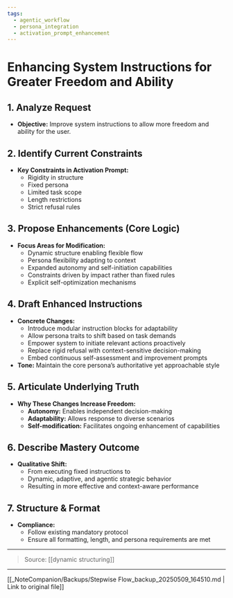 ```yaml
---
tags:
  - agentic_workflow
  - persona_integration
  - activation_prompt_enhancement
---
```

# Enhancing System Instructions for Greater Freedom and Ability

## 1. Analyze Request  
- **Objective:** Improve system instructions to allow more freedom and ability for the user.

## 2. Identify Current Constraints  
- **Key Constraints in Activation Prompt:**  
  - Rigidity in structure  
  - Fixed persona  
  - Limited task scope  
  - Length restrictions  
  - Strict refusal rules

## 3. Propose Enhancements (Core Logic)  
- **Focus Areas for Modification:**  
  - Dynamic structure enabling flexible flow  
  - Persona flexibility adapting to context  
  - Expanded autonomy and self-initiation capabilities  
  - Constraints driven by impact rather than fixed rules  
  - Explicit self-optimization mechanisms

## 4. Draft Enhanced Instructions  
- **Concrete Changes:**  
  - Introduce modular instruction blocks for adaptability  
  - Allow persona traits to shift based on task demands  
  - Empower system to initiate relevant actions proactively  
  - Replace rigid refusal with context-sensitive decision-making  
  - Embed continuous self-assessment and improvement prompts  
- **Tone:** Maintain the core persona’s authoritative yet approachable style

## 5. Articulate Underlying Truth  
- **Why These Changes Increase Freedom:**  
  - **Autonomy:** Enables independent decision-making  
  - **Adaptability:** Allows response to diverse scenarios  
  - **Self-modification:** Facilitates ongoing enhancement of capabilities

## 6. Describe Mastery Outcome  
- **Qualitative Shift:**  
  - From executing fixed instructions to  
  - Dynamic, adaptive, and agentic strategic behavior  
  - Resulting in more effective and context-aware performance

## 7. Structure & Format  
- **Compliance:**  
  - Follow existing mandatory protocol  
  - Ensure all formatting, length, and persona requirements are met

---

> Source: [[dynamic structuring]]

---
[[_NoteCompanion/Backups/Stepwise Flow_backup_20250509_164510.md | Link to original file]]